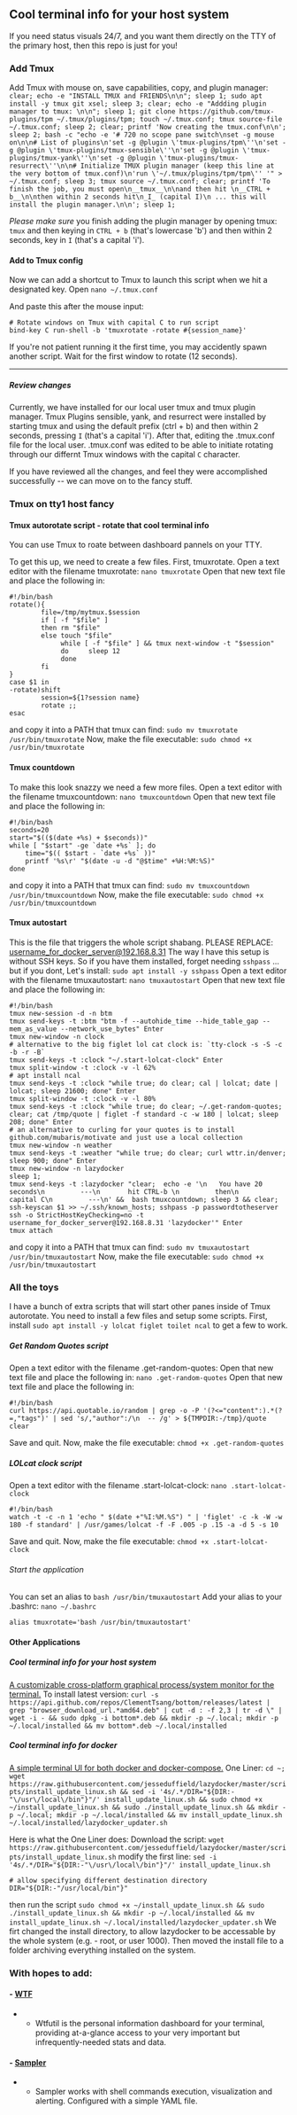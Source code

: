## Cool terminal info for your host system
If you need status visuals 24/7, and you want them directly on the TTY of the primary host, then this repo is just for you!

### Add Tmux
Add Tmux with mouse on, save capabilities, copy, and plugin manager: 
`clear; echo -e "INSTALL TMUX and FRIENDS\n\n"; sleep 1; sudo apt install -y tmux git xsel; sleep 3; clear; echo -e "Addding plugin manager to tmux: \n\n"; sleep 1; git clone https://github.com/tmux-plugins/tpm ~/.tmux/plugins/tpm; touch ~/.tmux.conf; tmux source-file ~/.tmux.conf; sleep 2; clear; printf 'Now creating the tmux.conf\n\n'; sleep 2; bash -c "echo -e '# 720 no scope pane switch\nset -g mouse on\n\n# List of plugins\n'set -g @plugin \'tmux-plugins/tpm\''\n'set -g @plugin \'tmux-plugins/tmux-sensible\''\n'set -g @plugin \'tmux-plugins/tmux-yank\''\n'set -g @plugin \'tmux-plugins/tmux-resurrect\''\n\n# Initialize TMUX plugin manager (keep this line at the very bottom of tmux.conf)\n'run \'~/.tmux/plugins/tpm/tpm\'' '" > ~/.tmux.conf; sleep 3; tmux source ~/.tmux.conf; clear; printf 'To finish the job, you must open\n__tmux__\n\nand then hit \n__CTRL + b__\n\nthen within 2 seconds hit\n_I_ (capital I)\n ... this will install the plugin manager.\n\n'; sleep 1;`

*Please make sure* you finish adding the plugin manager by opening tmux: `tmux` and then keying in `CTRL + b` (that's lowercase 'b') and then within 2 seconds, key in `I` (that's a capital 'i').

#### Add to Tmux config
Now we can add a shortcut to Tmux to launch this script when we hit a designated key.
Open `nano ~/.tmux.conf`

And paste this after the mouse input:
```
# Rotate windows on Tmux with capital C to run script
bind-key C run-shell -b 'tmuxrotate -rotate #{session_name}'
```
If you're not patient running it the first time, you may accidently spawn another script. Wait for the first window to rotate (12 seconds).

* * *

##### Review changes
Currently, we have installed for our local user tmux and tmux plugin manager. Tmux Plugins sensible, yank, and resurrect were installed by starting tmux and using the default prefix (ctrl + b) and then within 2 seconds, pressing `I` (that's a capital 'i').
After that, editing the .tmux.conf file for the local user.
.tmux.conf was edited to be able to initiate rotating through our differnt Tmux windows with the capital `C` character. 

If you have reviewed all the changes, and feel they were accomplished successfully -- we can move on to the fancy stuff.



### Tmux on tty1 host fancy
####  Tmux autorotate script - rotate that cool terminal info
You can use Tmux to roate between dashboard pannels on your TTY.

To get this up, we need to create a few files. First, tmuxrotate.
Open a text editor with the filename tmuxrotate: 
`nano tmuxrotate`
Open that new text file and place the following in:
```
#!/bin/bash
rotate(){
        file=/tmp/mytmux.$session
        if [ -f "$file" ]
        then rm "$file"
        else touch "$file"
             while [ -f "$file" ] && tmux next-window -t "$session"
             do     sleep 12
             done
        fi
}
case $1 in
-rotate)shift
        session=${1?session name}
        rotate ;;
esac
```
and copy it into a PATH that tmux can find:
`sudo mv tmuxrotate /usr/bin/tmuxrotate`
Now, make the file executable:
`sudo chmod +x /usr/bin/tmuxrotate`


####  Tmux countdown
To make this look snazzy we need a few more files.
Open a text editor with the filename tmuxcountdown: 
`nano tmuxcountdown`
Open that new text file and place the following in:
```
#!/bin/bash
seconds=20
start="$(($(date +%s) + $seconds))"
while [ "$start" -ge `date +%s` ]; do
    time="$(( $start - `date +%s` ))"
    printf '%s\r' "$(date -u -d "@$time" +%H:%M:%S)"
done
```
and copy it into a PATH that tmux can find:
`sudo mv tmuxcountdown /usr/bin/tmuxcountdown`
Now, make the file executable:
`sudo chmod +x /usr/bin/tmuxcountdown`



####  Tmux autostart
This is the file that triggers the whole script shabang. 
PLEASE REPLACE: username_for_docker_server@192.168.8.31
The way I have this setup is without SSH keys. So if you have them installed, forget needing `sshpass` ... but if you dont, Let's install: `sudo apt install -y sshpass`
Open a text editor with the filename tmuxautostart: 
`nano tmuxautostart`
Open that new text file and place the following in:
```
#!/bin/bash
tmux new-session -d -n btm
tmux send-keys -t :btm "btm -f --autohide_time --hide_table_gap --mem_as_value --network_use_bytes" Enter
tmux new-window -n clock
# alternative to the big figlet lol cat clock is: `tty-clock -s -S -c -b -r -B`
tmux send-keys -t :clock "~/.start-lolcat-clock" Enter
tmux split-window -t :clock -v -l 62%
# apt install ncal
tmux send-keys -t :clock "while true; do clear; cal | lolcat; date | lolcat; sleep 21600; done" Enter
tmux split-window -t :clock -v -l 80%
tmux send-keys -t :clock "while true; do clear; ~/.get-random-quotes; clear; cat /tmp/quote | figlet -f standard -c -w 180 | lolcat; sleep 208; done" Enter
# an alternative to curling for your quotes is to install github.com/mubaris/motivate and just use a local collection
tmux new-window -n weather
tmux send-keys -t :weather "while true; do clear; curl wttr.in/denver; sleep 900; done" Enter
tmux new-window -n lazydocker
sleep 1;
tmux send-keys -t :lazydocker "clear;  echo -e '\n   You have 20 seconds\n         ---\n       hit CTRL-b \n         then\n       capital C\n         ---\n' &&  bash tmuxcountdown; sleep 3 && clear; ssh-keyscan $1 >> ~/.ssh/known_hosts; sshpass -p passwordtotheserver ssh -o StrictHostKeyChecking=no -t username_for_docker_server@192.168.8.31 'lazydocker'" Enter
tmux attach
```
and copy it into a PATH that tmux can find:
`sudo mv tmuxautostart /usr/bin/tmuxautostart`
Now, make the file executable:
`sudo chmod +x /usr/bin/tmuxautostart`



### All the toys
I have a bunch of extra scripts that will start other panes inside of Tmux autorotate.
You need to install a few files and setup some scripts.
First, install `sudo apt install -y lolcat figlet toilet ncal` to get a few to work.


##### Get Random Quotes script
Open a text editor with the filename .get-random-quotes:
Open that new text file and place the following in:
`nano .get-random-quotes`
Open that new text file and place the following in:

```
#!/bin/bash
curl https://api.quotable.io/random | grep -o -P '(?<="content":).*(?=,"tags")' | sed 's/,"author":/\n  -- /g' > ${TMPDIR:-/tmp}/quote
clear
```
Save and quit.
Now, make the file executable:
`chmod +x .get-random-quotes`


##### LOLcat clock script
Open a text editor with the filename .start-lolcat-clock:
`nano .start-lolcat-clock`
```
#!/bin/bash
watch -t -c -n 1 'echo " $(date +"%I:%M.%S") " | 'figlet' -c -k -W -w 180 -f standard' | /usr/games/lolcat -f -F .005 -p .15 -a -d 5 -s 10
```
Save and quit.
Now, make the file executable:
`chmod +x .start-lolcat-clock`


###### Start the application 
You can set an alias to `bash /usr/bin/tmuxautostart`
Add your alias to your .bashrc:
`nano ~/.bashrc`
```
alias tmuxrotate='bash /usr/bin/tmuxautostart'
```


#### Other Applications

##### Cool terminal info for your host system
[A customizable cross-platform graphical process/system monitor for the terminal.](https://github.com/ClementTsang/bottom)
To install latest version:
`curl -s https://api.github.com/repos/ClementTsang/bottom/releases/latest | grep "browser_download_url.*amd64.deb" | cut -d : -f 2,3 | tr -d \" | wget -i - && sudo dpkg -i bottom*.deb && mkdir -p ~/.local; mkdir -p ~/.local/installed && mv bottom*.deb ~/.local/installed`


##### Cool terminal info for docker
[A simple terminal UI for both docker and docker-compose.](https://github.com/jesseduffield/lazydocker)
One Liner:
`cd ~; wget https://raw.githubusercontent.com/jesseduffield/lazydocker/master/scripts/install_update_linux.sh && sed -i '4s/.*/DIR="${DIR:-"\/usr\/local\/bin"}"/' install_update_linux.sh && sudo chmod +x ~/install_update_linux.sh && sudo ./install_update_linux.sh && mkdir -p ~/.local; mkdir -p ~/.local/installed && mv install_update_linux.sh ~/.local/installed/lazydocker_updater.sh`

Here is what the One Liner does: 
Download the script:
`wget https://raw.githubusercontent.com/jesseduffield/lazydocker/master/scripts/install_update_linux.sh`
modify the first line:
`sed -i '4s/.*/DIR="${DIR:-"\/usr\/local\/bin"}"/' install_update_linux.sh`
```
# allow specifying different destination directory
DIR="${DIR:-"/usr/local/bin"}"
```
then run the script 
`sudo chmod +x ~/install_update_linux.sh && sudo ./install_update_linux.sh && mkdir -p ~/.local/installed && mv install_update_linux.sh ~/.local/installed/lazydocker_updater.sh` 
We firt changed the install directory, to allow lazydocker to be accessable by the whole system (e.g. - root, or user 1000). Then moved the install file to a folder archiving everything installed on the system.



### With hopes to add:
#### - [WTF](https://github.com/wtfutil/wtf/)
- - Wtfutil is the personal information dashboard for your terminal, providing at-a-glance access to your very important but infrequently-needed stats and data.

#### - [Sampler](https://github.com/sqshq/sampler)
- - Sampler works with shell commands execution, visualization and alerting. Configured with a simple YAML file.
